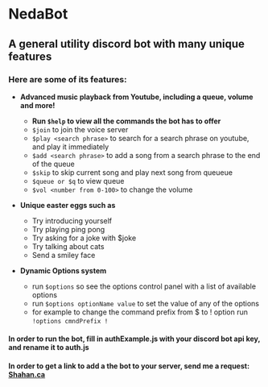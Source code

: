 # NedaBot
## A general utility discord bot with many unique features
### Here are some of its features:


* **Advanced music playback from Youtube, including a queue, volume and more!**
  * **Run `$help` to view all the commands the bot has to offer**
  * `$join` to join the voice server
  * `$play <search phrase>` to search for a search phrase on youtube, and play it immediately
  * `$add <search phrase>` to add a song from a search phrase to the end of the queue
  * `$skip` to skip current song and play next song from queueue
  * `$queue or $q` to view queue
  * `$vol <number from 0-100>` to change the volume
  
* **Unique easter eggs such as**
  * Try introducing yourself
  * Try playing ping pong
  * Try asking for a joke with $joke
  * Try talking about cats
  * Send a smiley face
  
  
* **Dynamic Options system**
  * run `$options` so see the options control panel with a list of available options
  * run `$options optionName value` to set the value of any of the options 
  * for example to change the command prefix from $ to ! option run `!options cmndPrefix !`

#### In order to run the bot, fill in authExample.js with your discord bot api key, and rename it to auth.js
#### In order to get a link to add a the bot to your server, send me a request: [Shahan.ca](http://shahan.ca)
